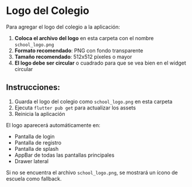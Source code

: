# Logo del Colegio

Para agregar el logo del colegio a la aplicación:

1. **Coloca el archivo del logo** en esta carpeta con el nombre `school_logo.png`
2. **Formato recomendado**: PNG con fondo transparente
3. **Tamaño recomendado**: 512x512 píxeles o mayor
4. **El logo debe ser circular** o cuadrado para que se vea bien en el widget circular

## Instrucciones:

1. Guarda el logo del colegio como `school_logo.png` en esta carpeta
2. Ejecuta `flutter pub get` para actualizar los assets
3. Reinicia la aplicación

El logo aparecerá automáticamente en:
- Pantalla de login
- Pantalla de registro  
- Pantalla de splash
- AppBar de todas las pantallas principales
- Drawer lateral

Si no se encuentra el archivo `school_logo.png`, se mostrará un ícono de escuela como fallback.

